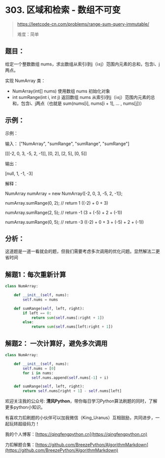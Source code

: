 # 303. 区域和检索 - 数组不可变
> https://leetcode-cn.com/problems/range-sum-query-immutable/
>
> 难度：简单

## 题目：

给定一个整数数组 nums，求出数组从索引i到j（i≤j）范围内元素的总和，包含i、j两点。

实现 NumArray 类：

- NumArray(int[] nums) 使用数组 nums 初始化对象
- int sumRange(int i, int j) 返回数组 nums 从索引i到j（i≤j）范围内元素的总和，包含i、j两点（也就是 sum(nums[i], nums[i + 1], ... , nums[j])）


## 示例：

示例：

输入：
["NumArray", "sumRange", "sumRange", "sumRange"]

[[[-2, 0, 3, -5, 2, -1]], [0, 2], [2, 5], [0, 5]]

输出：

[null, 1, -1, -3]

解释：

NumArray numArray = new NumArray([-2, 0, 3, -5, 2, -1]);

numArray.sumRange(0, 2); // return 1 ((-2) + 0 + 3)

numArray.sumRange(2, 5); // return -1 (3 + (-5) + 2 + (-1)) 

numArray.sumRange(0, 5); // return -3 ((-2) + 0 + 3 + (-5) + 2 + (-1))


## 分析：

这道题是一道一看就会的题，但我们需要考虑多次调用的优化问题。显然解法二更省时间

## 解题1：每次重新计算

```python
class NumArray:

    def __init__(self, nums):
        self.nums = nums

    def sumRange(self, left, right):
        if left == 0:
            return sum(self.nums[:right + 1])
        else:
            return sum(self.nums[left:right + 1])
```

## 解题2： 一次计算好，避免多次调用
```python
class NumArray:

    def __init__(self, nums):
        self.nums = [0]
        for i in nums:
            self.nums.append(self.nums[-1] + i)

    def sumRange(self, left, right):
        return self.nums[right + 1] - self.nums[left]
```

欢迎关注我的公众号: **清风Python**，带你每日学习Python算法刷题的同时，了解更多python小知识。

有喜欢力扣刷题的小伙伴可以加我微信（King_Uranus）互相鼓励，共同进步，一起玩转超级码力！

我的个人博客：[https://qingfengpython.cn](https://qingfengpython.cn)

力扣解题合集：[https://github.com/BreezePython/AlgorithmMarkdown](https://github.com/BreezePython/AlgorithmMarkdown)
